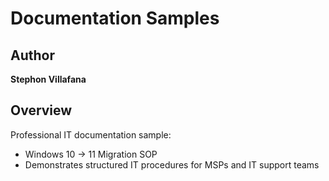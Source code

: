 # Documentation Samples

## Author
**Stephon Villafana**

## Overview
Professional IT documentation sample:
- Windows 10 → 11 Migration SOP
- Demonstrates structured IT procedures for MSPs and IT support teams

